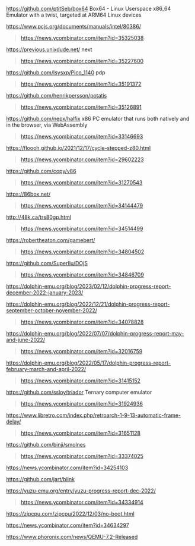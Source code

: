 https://github.com/ptitSeb/box64 Box64 - Linux Userspace x86_64 Emulator with a twist, targeted at ARM64 Linux devices

https://www.pcjs.org/documents/manuals/intel/80386/
> https://news.ycombinator.com/item?id=35325038

https://previous.unixdude.net/ next
> https://news.ycombinator.com/item?id=35227600

https://github.com/Isysxp/Pico_1140 pdp
> https://news.ycombinator.com/item?id=35191372

https://github.com/henrikpersson/potatis
> https://news.ycombinator.com/item?id=35126891

https://github.com/nepx/halfix x86 PC emulator that runs both natively and in the browser, via WebAssembly
> https://news.ycombinator.com/item?id=33146693

https://floooh.github.io/2021/12/17/cycle-stepped-z80.html
> https://news.ycombinator.com/item?id=29602223

https://github.com/copy/v86
> https://news.ycombinator.com/item?id=31270543

https://86box.net/
> https://news.ycombinator.com/item?id=34144479

http://48k.ca/trs80gp.html
> https://news.ycombinator.com/item?id=34514499

https://robertheaton.com/gamebert/
> https://news.ycombinator.com/item?id=34804502

https://github.com/SuperIlu/DOjS
> https://news.ycombinator.com/item?id=34846709

https://dolphin-emu.org/blog/2023/02/12/dolphin-progress-report-december-2022-january-2023/

https://dolphin-emu.org/blog/2022/12/21/dolphin-progress-report-september-october-november-2022/
> https://news.ycombinator.com/item?id=34078828

https://dolphin-emu.org/blog/2022/07/07/dolphin-progress-report-may-and-june-2022/
> https://news.ycombinator.com/item?id=32016759

https://dolphin-emu.org/blog/2022/05/17/dolphin-progress-report-february-march-and-april-2022/
> https://news.ycombinator.com/item?id=31415152

https://github.com/ssloy/triador Ternary computer emulator
> https://news.ycombinator.com/item?id=31924936

https://www.libretro.com/index.php/retroarch-1-9-13-automatic-frame-delay/
> https://news.ycombinator.com/item?id=31651128

https://github.com/binji/smolnes
> https://news.ycombinator.com/item?id=33374025

https://news.ycombinator.com/item?id=34254103

https://github.com/jart/blink

https://yuzu-emu.org/entry/yuzu-progress-report-dec-2022/
> https://news.ycombinator.com/item?id=34334914

https://zipcpu.com/zipcpu/2022/12/03/no-boot.html

https://news.ycombinator.com/item?id=34634297

https://www.phoronix.com/news/QEMU-7.2-Released